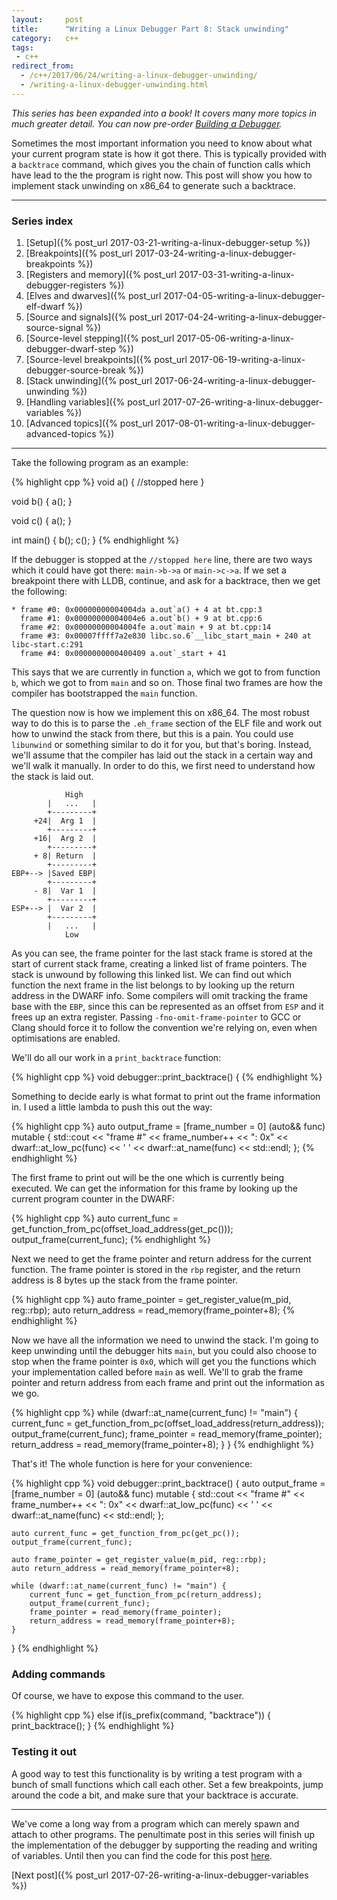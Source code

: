 ```yaml
---
layout:     post
title:      "Writing a Linux Debugger Part 8: Stack unwinding"
category:   c++
tags:
 - c++
redirect_from:
  - /c++/2017/06/24/writing-a-linux-debugger-unwinding/
  - /writing-a-linux-debugger-unwinding.html
---
```


*This series has been expanded into a book! It covers many more topics in much greater detail. You can now pre-order [Building a Debugger](https://nostarch.com/building-a-debugger).*

Sometimes the most important information you need to know about what your current program state is how it got there. This is typically provided with a `backtrace` command, which gives you the chain of function calls which have lead to the the program is right now. This post will show you how to implement stack unwinding on x86_64 to generate such a backtrace.

-------------------------------

### Series index

1. [Setup]({% post_url 2017-03-21-writing-a-linux-debugger-setup %})
2. [Breakpoints]({% post_url 2017-03-24-writing-a-linux-debugger-breakpoints %})
3. [Registers and memory]({% post_url 2017-03-31-writing-a-linux-debugger-registers %})
4. [Elves and dwarves]({% post_url 2017-04-05-writing-a-linux-debugger-elf-dwarf %})
5. [Source and signals]({% post_url 2017-04-24-writing-a-linux-debugger-source-signal %})
6. [Source-level stepping]({% post_url 2017-05-06-writing-a-linux-debugger-dwarf-step %})
7. [Source-level breakpoints]({% post_url 2017-06-19-writing-a-linux-debugger-source-break %})
8. [Stack unwinding]({% post_url 2017-06-24-writing-a-linux-debugger-unwinding %})
9. [Handling variables]({% post_url 2017-07-26-writing-a-linux-debugger-variables %})
10. [Advanced topics]({% post_url 2017-08-01-writing-a-linux-debugger-advanced-topics %})

-------------------------------

Take the following program as an example:

{% highlight cpp %}
void a() {
    //stopped here
}

void b() {
     a();
}

void c() {
     a();
}

int main() {
    b();
    c();
}
{% endhighlight %}

If the debugger is stopped at the `//stopped here` line, there are two ways which it could have got there: `main->b->a` or `main->c->a`. If we set a breakpoint there with LLDB, continue, and ask for a backtrace, then we get the following:

```
* frame #0: 0x00000000004004da a.out`a() + 4 at bt.cpp:3
  frame #1: 0x00000000004004e6 a.out`b() + 9 at bt.cpp:6
  frame #2: 0x00000000004004fe a.out`main + 9 at bt.cpp:14
  frame #3: 0x00007ffff7a2e830 libc.so.6`__libc_start_main + 240 at libc-start.c:291
  frame #4: 0x0000000000400409 a.out`_start + 41

```

This says that we are currently in function `a`, which we got to from function `b`, which we got to from `main` and so on. Those final two frames are how the compiler has bootstrapped the `main` function.

The question now is how we implement this on x86_64. The most robust way to do this is to parse the `.eh_frame` section of the ELF file and work out how to unwind the stack from there, but this is a pain. You could use `libunwind` or something similar to do it for you, but that's boring. Instead, we'll assume that the compiler has laid out the stack in a certain way and we'll walk it manually. In order to do this, we first need to understand how the stack is laid out.

```
            High
        |   ...   |
        +---------+
     +24|  Arg 1  |
        +---------+
     +16|  Arg 2  |
        +---------+
     + 8| Return  |
        +---------+
EBP+--> |Saved EBP|
        +---------+
     - 8|  Var 1  |
        +---------+
ESP+--> |  Var 2  |
        +---------+
        |   ...   |
            Low
```

As you can see, the frame pointer for the last stack frame is stored at the start of current stack frame, creating a linked list of frame pointers. The stack is unwound by following this linked list. We can find out which function the next frame in the list belongs to by looking up the return address in the DWARF info. Some compilers will omit tracking the frame base with the `EBP`, since this can be represented as an offset from `ESP` and it frees up an extra register. Passing `-fno-omit-frame-pointer` to GCC or Clang should force it to follow the convention we're relying on, even when optimisations are enabled.

We'll do all our work in a `print_backtrace` function:

{% highlight cpp %}
void debugger::print_backtrace() {
{% endhighlight %}

Something to decide early is what format to print out the frame information in. I used a little lambda to push this out the way:

{% highlight cpp %}
    auto output_frame = [frame_number = 0] (auto&& func) mutable {
        std::cout << "frame #" << frame_number++ << ": 0x" << dwarf::at_low_pc(func)
                  << ' ' << dwarf::at_name(func) << std::endl;
    };
{% endhighlight %}

The first frame to print out will be the one which is currently being executed. We can get the information for this frame by looking up the current program counter in the DWARF:

{% highlight cpp %}
    auto current_func = get_function_from_pc(offset_load_address(get_pc()));
    output_frame(current_func);
{% endhighlight %}

Next we need to get the frame pointer and return address for the current function. The frame pointer is stored in the `rbp` register, and the return address is 8 bytes up the stack from the frame pointer.

{% highlight cpp %}
    auto frame_pointer = get_register_value(m_pid, reg::rbp);
    auto return_address = read_memory(frame_pointer+8);
{% endhighlight %}

Now we have all the information we need to unwind the stack. I'm going to keep unwinding until the debugger hits `main`, but you could also choose to stop when the frame pointer is `0x0`, which will get you the functions which your implementation called before `main` as well. We'll to grab the frame pointer and return address from each frame and print out the information as we go.

{% highlight cpp %}
    while (dwarf::at_name(current_func) != "main") {
        current_func = get_function_from_pc(offset_load_address(return_address));
        output_frame(current_func);
        frame_pointer = read_memory(frame_pointer);
        return_address = read_memory(frame_pointer+8);
    }
}
{% endhighlight %}

That's it! The whole function is here for your convenience:

{% highlight cpp %}
void debugger::print_backtrace() {
    auto output_frame = [frame_number = 0] (auto&& func) mutable {
        std::cout << "frame #" << frame_number++ << ": 0x" << dwarf::at_low_pc(func)
                  << ' ' << dwarf::at_name(func) << std::endl;
    };

    auto current_func = get_function_from_pc(get_pc());
    output_frame(current_func);

    auto frame_pointer = get_register_value(m_pid, reg::rbp);
    auto return_address = read_memory(frame_pointer+8);

    while (dwarf::at_name(current_func) != "main") {
        current_func = get_function_from_pc(return_address);
        output_frame(current_func);
        frame_pointer = read_memory(frame_pointer);
        return_address = read_memory(frame_pointer+8);
    }
}
{% endhighlight %}

### Adding commands

Of course, we have to expose this command to the user.

{% highlight cpp %}
    else if(is_prefix(command, "backtrace")) {
        print_backtrace();
    }
{% endhighlight %}

### Testing it out

A good way to test this functionality is by writing a test program with a bunch of small functions which call each other. Set a few breakpoints, jump around the code a bit, and make sure that your backtrace is accurate.

-------------------

We've come a long way from a program which can merely spawn and attach to other programs. The penultimate post in this series will finish up the implementation of the debugger by supporting the reading and writing of variables. Until then you can find the code for this post [here](https://github.com/TartanLlama/minidbg/tree/tut_unwind).

[Next post]({% post_url 2017-07-26-writing-a-linux-debugger-variables %})
